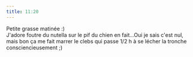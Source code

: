```yaml
---
title: 11:20
---
```


Petite grasse matinée :)  
J'adore foutre du nutella sur le pif du chien en fait...Oui je sais c'est nul,
mais bon ça me fait marrer le clebs qui passe 1/2 h à se lécher la tronche
consciencieusement ;)

